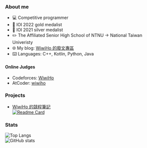 ### About me

- 💻 Competitive programmer
- 🥇 IOI 2022 gold medalist
- 🥈 IOI 2021 silver medalist
- ✏️ The Affiliated Senior High School of NTNU → National Taiwan Univeristy
- 🌐 My blog: [WiwiHo 的廢文專區](https://www.wiwiho.me/)
- ⌨️ Languages: C++, Kotlin, Python, Java

#### Online Judges

- Codeforces: [WiwiHo](https://codeforces.com/profile/WiwiHo)
- AtCoder: [wiwiho](https://atcoder.jp/users/wiwiho)

### Projects

- [WiwiHo 的競程筆記](https://cp.wiwiho.me/)  
  [![Readme Card](https://github-readme-stats.vercel.app/api/pin/?username=wiwiho&repo=cpnote-source)](https://github.com/wiwiho/cpnote-source)
  
### Stats

![Top Langs](https://github-readme-stats.vercel.app/api/top-langs/?username=wiwiho&layout=compact)  
![GitHub stats](https://github-readme-stats.vercel.app/api?username=wiwiho&count_private=true)



<!--
**wiwiho/wiwiho** is a ✨ _special_ ✨ repository because its `README.md` (this file) appears on your GitHub profile.

Here are some ideas to get you started:

- 🔭 I’m currently working on ...
- 🌱 I’m currently learning ...
- 👯 I’m looking to collaborate on ...
- 🤔 I’m looking for help with ...
- 💬 Ask me about ...
- 📫 How to reach me: ...
- 😄 Pronouns: ...
- ⚡ Fun fact: ...
-->
